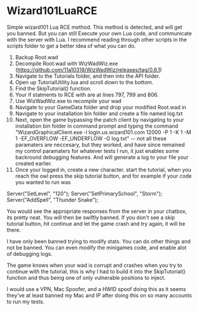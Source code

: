 # Wizard101LuaRCE
Simple wizard101 Lua RCE method.
This method is detected, and will get you banned. But you can still Execute your own Lua code, and communicate with the server with Lua. I recommend reading through other scripts in the scripts folder to get a better idea of what you can do.

1. Backup Root.wad
2. Decompile Root.wad with WizWadWiz.exe (https://github.com/11a10318/WizWadWiz/releases/tag/0.6.1)
2. Navigate to the Tutorials folder, and then into the API folder.
3. Open up TutorialUtility.lua and scroll down to the bottom.
4. Find the SkipTutorial() function. 
5. Your if statments to RCE with are at lines 797, 799 and 806.
6. Use WizWadWiz.exe to recompile your wad
7. Navigate to your GameData folder and drop your modified Root.wad in
8. Navigate to your installation bin folder and create a file named log.txt 
9. Next, open the game bypassing the patch client by navigating to your installation bin folder in command prompt and typing the command "WizardGraphicalClient.exe -l login.us.wizard101.com 12000 -P 1 -K 1 -M 1 -EF_OVERFLOW -EF_UNDERFLOW -G log.txt" -- not all these paramaters are neccesary, but they worked, and have since remained my control paramaters for whatever tests I run, it just enables some backround debugging features. And will generate a log to your file your created earlier. 
10. Once your logged in, create a new character. start the tutorial, when you reach the owl press the skip tutorial button, and for example if your code you wanted to run was

Server("SetLevel", "120");
Server("SetPrimarySchool", "Storm");
Server("AddSpell", "Thunder Snake");

You would see the appropriate responses from the server in your chatbox, its pretty neat. You will then be swiftly banned. If you don't see a skip tutorial button, hit continue and let the game crash and try again, it will be there.

I have only been banned trying to modify stats. You can do other things and not be banned. You can even modify the minigames code, and enable alot of debugging logs.

The game knows when your wad is corrupt and crashes when you try to continue with the tutorial, this is why I had to build it into the SkipTutorial() function and thus being one of only vulnerable positions to inject. 

I would use a VPN, Mac Spoofer, and a HWID spoof doing this as it seems they've at least banned my Mac and IP after doing this on so many accounts to run my tests.
